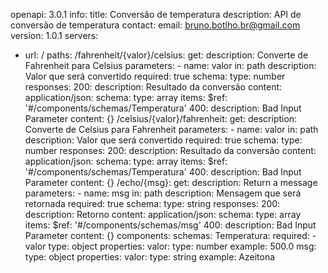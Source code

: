 openapi: 3.0.1
info:
  title: Conversão de temperatura
  description: API de conversão de temperatura
  contact:
    email: bruno.botlho.br@gmail.com
  version: 1.0.1
servers:
- url: /
paths:
  /fahrenheit/{valor}/celsius:
    get:
      description: Converte de Fahrenheit para Celsius
      parameters:
      - name: valor
        in: path
        description: Valor que será convertido
        required: true
        schema:
          type: number
      responses:
        200:
          description: Resultado da conversão
          content:
            application/json:
              schema:
                type: array
                items:
                  $ref: '#/components/schemas/Temperatura'
        400:
          description: Bad Input Parameter
          content: {}
  /celsius/{valor}/fahrenheit:
    get:
      description: Converte de Celsius para Fahrenheit
      parameters:
      - name: valor
        in: path
        description: Valor que será convertido
        required: true
        schema:
          type: number
      responses:
        200:
          description: Resultado da conversão
          content:
            application/json:
              schema:
                type: array
                items:
                  $ref: '#/components/schemas/Temperatura'
        400:
          description: Bad Input Parameter
          content: {}
  /echo/{msg}:
    get:
      description: Return a message
      parameters:
      - name: msg
        in: path
        description: Mensagem que será retornada
        required: true
        schema:
          type: string
      responses:
        200:
          description: Retorno
          content:
            application/json:
              schema:
                type: array
                items:
                  $ref: '#/components/schemas/msg'
        400:
          description: Bad Input Parameter
          content: {}
components:
  schemas:
    Temperatura:
      required:
      - valor
      type: object
      properties:
        valor:
          type: number
          example: 500.0
    msg:
      type: object
      properties:
        valor:
          type: string
          example: Azeitona
